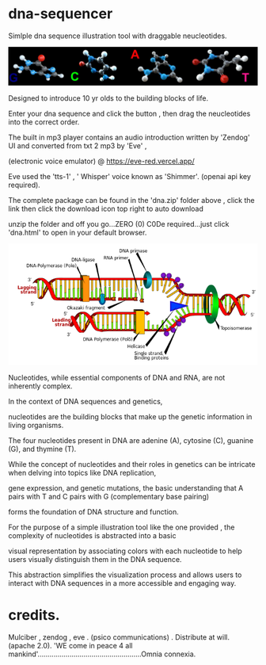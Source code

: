 # dna-sequencer

Simlple dna sequence illustration tool with draggable neucleotides. 

![DNA](sequence.png)

Designed to introduce 10 yr olds to the building blocks of life.

Enter your dna sequence and click the button , then drag the neucleotides into the correct order.

The built in mp3 player contains an audio introduction written by 'Zendog' UI and converted from txt 2 mp3 by 'Eve' ,

(electronic voice emulator) @ https://eve-red.vercel.app/

Eve used the 'tts-1' , ' Whisper' voice known as 'Shimmer'. (openai api key required).

The complete package can be found in the 'dna.zip' folder above , click the link then click the download icon top right to auto download

unzip the folder and off you go...ZERO (0) C0De required...just click 'dna.html' to open in your default browser.

![DNA](replication.png)

Nucleotides, while essential components of DNA and RNA, are not inherently complex.

In the context of DNA sequences and genetics,

nucleotides are the building blocks that make up the genetic information in living organisms.

The four nucleotides present in DNA are adenine (A), cytosine (C), guanine (G), and thymine (T).

While the concept of nucleotides and their roles in genetics can be intricate when delving into topics like DNA replication,

gene expression, and genetic mutations, the basic understanding that A pairs with T and C pairs with G (complementary base pairing)

forms the foundation of DNA structure and function.

For the purpose of a simple illustration tool like the one provided , the complexity of nucleotides is abstracted into a basic

visual representation by associating colors with each nucleotide to help users visually distinguish them in the DNA sequence.

This abstraction simplifies the visualization process and allows users to interact with DNA sequences in a more accessible and engaging way.

# credits.

Mulciber , zendog , eve . (psico communications) . Distribute at will. (apache 2.0).
'WE come in peace 4 all mankind'....................................................Omnia connexia.
